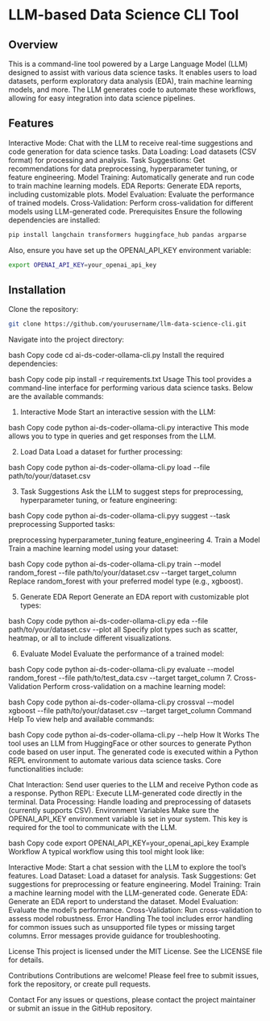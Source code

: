 # LLM-based Data Science CLI Tool

## Overview
This is a command-line tool powered by a Large Language Model (LLM) designed to assist with various data science tasks. It enables users to load datasets, perform exploratory data analysis (EDA), train machine learning models, and more. The LLM generates code to automate these workflows, allowing for easy integration into data science pipelines.

## Features
Interactive Mode: Chat with the LLM to receive real-time suggestions and code generation for data science tasks.
Data Loading: Load datasets (CSV format) for processing and analysis.
Task Suggestions: Get recommendations for data preprocessing, hyperparameter tuning, or feature engineering.
Model Training: Automatically generate and run code to train machine learning models.
EDA Reports: Generate EDA reports, including customizable plots.
Model Evaluation: Evaluate the performance of trained models.
Cross-Validation: Perform cross-validation for different models using LLM-generated code.
Prerequisites
Ensure the following dependencies are installed:

```bash
pip install langchain transformers huggingface_hub pandas argparse
```

Also, ensure you have set up the OPENAI_API_KEY environment variable:

```bash
export OPENAI_API_KEY=your_openai_api_key
```

## Installation
Clone the repository:

```bash
git clone https://github.com/yourusername/llm-data-science-cli.git
```

Navigate into the project directory:

bash
Copy code
cd ai-ds-coder-ollama-cli.py
Install the required dependencies:

bash
Copy code
pip install -r requirements.txt
Usage
This tool provides a command-line interface for performing various data science tasks. Below are the available commands:

1. Interactive Mode
Start an interactive session with the LLM:

bash
Copy code
python ai-ds-coder-ollama-cli.py interactive
This mode allows you to type in queries and get responses from the LLM.

2. Load Data
Load a dataset for further processing:

bash
Copy code
python ai-ds-coder-ollama-cli.py load --file path/to/your/dataset.csv

3. Task Suggestions
Ask the LLM to suggest steps for preprocessing, hyperparameter tuning, or feature engineering:

bash
Copy code
python ai-ds-coder-ollama-cli.pyy suggest --task preprocessing
Supported tasks:

preprocessing
hyperparameter_tuning
feature_engineering
4. Train a Model
Train a machine learning model using your dataset:

bash
Copy code
python ai-ds-coder-ollama-cli.py train --model random_forest --file path/to/your/dataset.csv --target target_column
Replace random_forest with your preferred model type (e.g., xgboost).

5. Generate EDA Report
Generate an EDA report with customizable plot types:

bash
Copy code
python ai-ds-coder-ollama-cli.py eda --file path/to/your/dataset.csv --plot all
Specify plot types such as scatter, heatmap, or all to include different visualizations.

6. Evaluate Model
Evaluate the performance of a trained model:

bash
Copy code
python ai-ds-coder-ollama-cli.py evaluate --model random_forest --file path/to/test_data.csv --target target_column
7. Cross-Validation
Perform cross-validation on a machine learning model:

bash
Copy code
python ai-ds-coder-ollama-cli.py crossval --model xgboost --file path/to/your/dataset.csv --target target_column
Command Help
To view help and available commands:

bash
Copy code
python ai-ds-coder-ollama-cli.py --help
How It Works
The tool uses an LLM from HuggingFace or other sources to generate Python code based on user input. The generated code is executed within a Python REPL environment to automate various data science tasks. Core functionalities include:

Chat Interaction: Send user queries to the LLM and receive Python code as a response.
Python REPL: Execute LLM-generated code directly in the terminal.
Data Processing: Handle loading and preprocessing of datasets (currently supports CSV).
Environment Variables
Make sure the OPENAI_API_KEY environment variable is set in your system. This key is required for the tool to communicate with the LLM.

bash
Copy code
export OPENAI_API_KEY=your_openai_api_key
Example Workflow
A typical workflow using this tool might look like:

Interactive Mode: Start a chat session with the LLM to explore the tool’s features.
Load Dataset: Load a dataset for analysis.
Task Suggestions: Get suggestions for preprocessing or feature engineering.
Model Training: Train a machine learning model with the LLM-generated code.
Generate EDA: Generate an EDA report to understand the dataset.
Model Evaluation: Evaluate the model’s performance.
Cross-Validation: Run cross-validation to assess model robustness.
Error Handling
The tool includes error handling for common issues such as unsupported file types or missing target columns. Error messages provide guidance for troubleshooting.

License
This project is licensed under the MIT License. See the LICENSE file for details.

Contributions
Contributions are welcome! Please feel free to submit issues, fork the repository, or create pull requests.

Contact
For any issues or questions, please contact the project maintainer or submit an issue in the GitHub repository.
